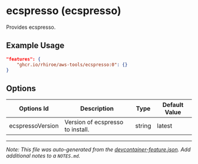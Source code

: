 
# ecspresso (ecspresso)

Provides ecspresso.

## Example Usage

```json
"features": {
    "ghcr.io/rhiroe/aws-tools/ecspresso:0": {}
}
```

## Options

| Options Id | Description | Type | Default Value |
|-----|-----|-----|-----|
| ecspressoVersion | Version of ecspresso to install. | string | latest |



---

_Note: This file was auto-generated from the [devcontainer-feature.json](https://github.com/rhiroe/aws-tools/blob/main/src/ecspresso/devcontainer-feature.json).  Add additional notes to a `NOTES.md`._
